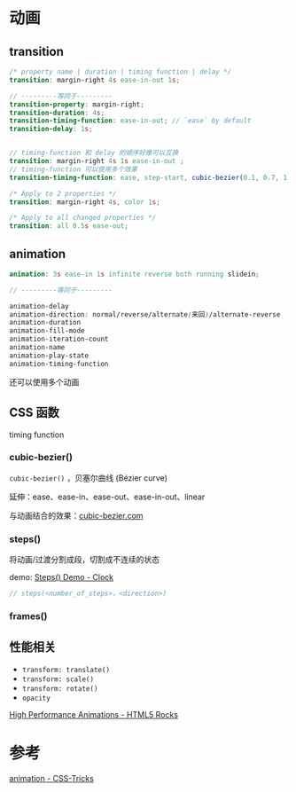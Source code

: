 # 动画

## transition

```scss
/* property name | duration | timing function | delay */
transition: margin-right 4s ease-in-out 1s;

// ---------等同于---------
transition-property: margin-right;
transition-duration: 4s;
transition-timing-function: ease-in-out; // `ease` by default
transition-delay: 1s;


// timing-function 和 delay 的顺序好像可以互换
transition: margin-right 4s 1s ease-in-out ;
// timing-function 可以使用多个效果
transition-timing-function: ease, step-start, cubic-bezier(0.1, 0.7, 1.0, 0.1)
```

```scss
/* Apply to 2 properties */
transition: margin-right 4s, color 1s;

/* Apply to all changed properties */
transition: all 0.5s ease-out;
```

## animation

```scss
animation: 3s ease-in 1s infinite reverse both running slidein;

// ---------等同于---------

animation-delay
animation-direction: normal/reverse/alternate(来回)/alternate-reverse
animation-duration
animation-fill-mode
animation-iteration-count
animation-name
animation-play-state
animation-timing-function
```

还可以使用多个动画





## CSS 函数

timing function

### cubic-bezier()

`cubic-bezier()` ，贝塞尔曲线 (Bézier curve)

延伸：ease、ease-in、ease-out、ease-in-out、linear

与动画结合的效果：[cubic-bezier.com](https://cubic-bezier.com/#0,1,1,0)

### steps()

将动画/过渡分割成段，切割成不连续的状态

demo: [Steps() Demo - Clock](https://designmodo.com/demo/stepscss/index.html)

```scss
// steps(<number_of_steps>，<direction>)

```

### frames()





## 性能相关

- `transform: translate()`
- `transform: scale()`
- `transform: rotate()`
- `opacity`

[High Performance Animations - HTML5 Rocks](https://www.html5rocks.com/en/tutorials/speed/high-performance-animations/)





# 参考

[animation - CSS-Tricks](https://css-tricks.com/almanac/properties/a/animation/)
